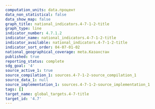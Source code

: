 ```yaml
---
computation_units: data.процент
data_non_statistical: false
data_show_map: false
graph_title: national_indicators.4-7-1-2-title
graph_type: line
indicator_number: 4.7.1.2
indicator_name: national_indicators.4-7-1-2-title
indicator_available: national_indicators.4-7-1-2-title
indicator_sort_order: 04-07-01-02
national_geographical_coverage: meta.Казахстан
published: true
reporting_status: complete
sdg_goal: '4'
source_active_1: true
source_compilation_1: sources.4-7-1-2-source_compilation_1
source_data_1: null
source_implementation_1: sources.4-7-1-2-source_implementation_1
tags: []
target_name: global_targets.4-7-title
target_id: '4.7'
---
```

